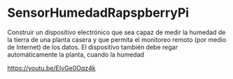 # SensorHumedadRapspberryPi
Construir un dispositivo electrónico que sea capaz de medir la humedad de la tierra de una planta casera y que permita el monitoreo remoto (por medio de Internet) de los datos. El dispositivo también debe regar automáticamente la planta, cuando la humedad

https://youtu.be/EIvGe0Oqz4k
